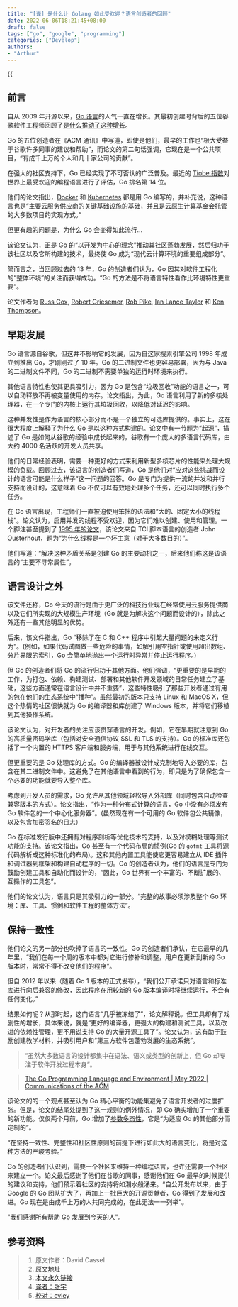 ```yaml
---
title: "[译] 是什么让 Golang 如此受欢迎？语言创造者的回顾"
date: 2022-06-06T18:21:45+08:00
draft: false
tags: ["go", "google", "programming"]
categories: ["Develop"]
authors:
- "Arthur"
---
```


{{<audio src="https://pseudoyu.oss-cn-hangzhou.aliyuncs.com/audios/here_after_us.mp3" caption="《后来的我们 - 五月天》" >}}

## 前言

自从 2009 年开源以来，[Go 语言](https://go.dev/)的人气一直在增长。其最初创建时背后的五位谷歌软件工程师回顾了[是什么推动了这种增长](https://cacm.acm.org/magazines/2022/5/260357-the-go-programming-language-and-environment/fulltext#R16)。

Go 的五位创造者在《ACM 通讯》中写道，即使是他们，最早的工作也“极大受益于谷歌许多同事的建议和帮助”，而论文的第二句话强调，它现在是一个公共项目，“有成千上万的个人和几十家公司的贡献”。

在强大的社区支持下，Go 已经实现了不可否认的广泛普及。最近的 [Tiobe 指数](https://www.tiobe.com/tiobe-index/)对世界上最受欢迎的编程语言进行了评估，Go 排名第 14 位。

他们的论文指出，[Docker](https://thenewstack.io/category/containers/) 和 [Kubernetes](https://thenewstack.io/category/kubernetes/) 都是用 Go 编写的，并补充说，这种语言也是“主要云服务供应商的关键基础设施的基础，并且是[云原生计算基金会](https://cncf.io/?utm_content=inline-mention)托管的大多数项目的实现方式。”

但更有趣的问题是，为什么 Go 会变得如此流行...

该论文认为，正是 Go 的“以开发为中心的理念”推动其社区蓬勃发展，然后归功于该社区以及它所构建的技术，最终使 Go 成为“现代云计算环境的重要组成部分”。

简而言之，当回顾过去的 13 年，Go 的创造者们认为，Go 因其对软件工程化的“整体环境”的关注而获得成功。“Go 的方法是不将语言特性看作比环境特性更重要”。

论文作者为 [Russ Cox](https://twitter.com/_rsc?lang=en), [Robert Griesemer](https://github.com/griesemer), [Rob Pike](https://twitter.com/rob_pike?lang=en), [Ian Lance Taylor](https://www.linkedin.com/in/ianlancetaylor/) 和 [Ken Thompson](https://www.computer.org/profiles/kenneth-thompson)。

## 早期发展

Go 语言源自谷歌，但这并不影响它的发展，因为自这家搜索引擎公司 1998 年成立到推出 Go，才刚刚过了 10 年。Go 的二进制文件也更容易部署，因为与 Java 的二进制文件不同，Go 的二进制不需要单独的运行时环境来执行。

其他语言特性也使其更具吸引力，因为 Go 是包含“垃圾回收”功能的语言之一，可以自动释放不再被变量使用的内存。论文指出，为此，Go 语言利用了新的多核处理器，在一个专门的内核上运行其垃圾回收，以降低对延迟的影响。

这种并发性是作为语言的核心部分而不是一个独立的可选库提供的。事实上，这在很大程度上解释了为什么 Go 是以这种方式构建的。论文中有一节题为“起源”，描述了 Go 是如何从谷歌的经验中成长起来的，谷歌有一个庞大的多语言代码库，由大约 4000 名活跃的开发人员共享。

他们的日常经验表明，需要一种更好的方式来利用新型多核芯片的性能来处理大规模的负载。回顾过去，该语言的创造者们写道，Go 是他们对“应对这些挑战而设计的语言可能是什么样子”这一问题的回答。Go 是专门为提供一流的并发和并行支持而设计的，这意味着 Go 不仅可以有效地处理多个任务，还可以同时执行多个任务。

在 Go 语言出现，工程师们一直被迫使用笨拙的语法和“大的、固定大小的线程栈”。论文认为，启用并发的线程不受欢迎，因为它们难以创建、使用和管理。一个脚注甚至提到了 [1995 年的论文](https://web.stanford.edu/~ouster/cgi-bin/papers/threads.pdf)，该论文来自 TCl 脚本语言的创造者 John Ousterhout，题为“为什么线程是一个坏主意（对于大多数目的）”。

他们写道：“解决这种矛盾关系是创建 Go 的主要动机之一，后来他们称这是该语言的“主要不寻常属性”。

## 语言设计之外

该文件还称，Go 今天的流行是由于更广泛的科技行业现在经常使用云服务提供商以及它们所实现的大规模生产环境（Go 就是为解决这个问题而设计的），除此之外还有一些其他明显的优势。

后来，该文件指出，Go “移除了在 C 和 C++ 程序中引起大量问题的未定义行为”。(例如，如果代码试图做一些危险的事情，如解引用空指针或使用超出数组、分片界限的索引，Go 会简单地抛出一个运行时异常并停止运行程序。)

但 Go 的创造者们将 Go 的流行归功于其他方面。他们强调，“更重要的是早期的工作，为打包、依赖、构建测试、部署和其他软件开发领域的日常任务建立了基础，这些方面通常在语言设计中并不重要”，这些特性吸引了那些开发者通过有用的包在他们的生态系统中“播种”。虽然最初的版本只支持 Linux 和 MacOS X，但这个热情的社区很快就为 Go 的编译器和库创建了 Windows 版本，并将它们移植到其他操作系统。

该论文认为，对开发者的关注应该贯穿语言的开发。例如，它在早期就注意到 Go 的高质量密码学库（包括对安全通信协议 SSL 和 TLS 的支持）。Go 的标准库还包括了一个内置的 HTTPS 客户端和服务端，用于与其他系统进行在线交互。

但更重要的是 Go 处理库的方式。Go 的编译器被设计成克制地导入必要的库，包含在其二进制文件中。这避免了在其他语言中看到的行为，即只是为了确保包含一个必要的功能就要导入整个库。

考虑到开发人员的需求，Go 允许从其他领域轻松导入外部库（同时包含自动检查兼容版本的方式）。论文指出，“作为一种分布式计算的语言，Go 中没有必须发布 Go 软件包的一个中心化服务器”。(虽然现在有一个可用的 Go 软件包公共镜像，以及包含加密签名的日志）

Go 在标准发行版中还拥有对程序剖析等优化技术的支持，以及对模糊处理等测试功能的支持。该论文指出，Go 甚至有一个代码布局的惯例(Go 的 `gofmt` 工具将源代码解析成这种标准化的布局)。这和其他内置工具能使它更容易建立从 IDE 插件和调试器到框架和构建自动程序的一切。Go 的创造者认为，他们的语言是专门为鼓励创建工具和自动化而设计的，“因此，Go 世界有一个丰富的、不断扩展的、互操作的工具包”。

他们的论文认为，语言只是其吸引力的一部分。“完整的故事必须涉及整个 Go 环境：库、工具、惯例和软件工程的整体方法”。

## 保持一致性

他们论文的另一部分也吹捧了语言的一致性。Go 的创造者们承认，在它最早的几年里，“我们在每一个周的版本中都对它进行修补和调整，用户在更新到新的 Go 版本时，常常不得不改变他们的程序”。

但自 2012 年以来（随着 Go 1 版本的正式发布），“我们公开承诺只对语言和标准库进行向后兼容的修改，因此程序在用较新的 Go 版本编译时将继续运行，不会有任何变化。”

结果如何呢？从那时起，这门语言“几乎被冻结了”，论文解释说。但工具却有了戏剧性的增长，具体来说，就是“更好的编译器，更强大的构建和测试工具，以及改进的依赖性管理，更不用说支持 Go 的大量开源工具了”。论文认为，这有助于鼓励创建教学材料，并吸引用户和“第三方软件包蓬勃发展的生态系统”。

> “虽然大多数语言的设计都集中在语法、语义或类型的创新上，但 Go 却专注于软件开发过程本身”。

> [The Go Programming Language and Environment | May 2022 | Communications of the ACM](https://cacm.acm.org/magazines/2022/5/260357-the-go-programming-language-and-environment/fulltext)

该论文的的一个观点甚至认为 Go 精心平衡的功能集避免了语言开发者的过度扩张。但是，论文的结尾处提到了这一规则的例外情况，即 Go 确实增加了一个重要的新功能。仅仅两个月前，Go 增加了[参数多态性](https://github.com/golang/proposal/blob/4a54a00950b56dd0096482d0edae46969d7432a6/design/go2draft-contracts.md)，它是“为适应 Go 的其他部分而定制的”。

“在坚持一致性、完整性和社区性原则的前提下进行如此大的语言变化，将是对这种方法的严峻考验。”

Go 的创造者们认识到，需要一个社区来维持一种编程语言，也许还需要一个社区来建立一个。论文最后感谢了他们在谷歌的同事，感谢他们在 Go 最早的时候提供的建议和支持，他们预示着社区的支持将如潮水般涌来。“自公开发布以来，由于 Google 的 Go 团队扩大了，再加上一批巨大的开源贡献者，Go 得到了发展和改进。Go 现在是由成千上万的人共同完成的，在此无法一一列举”。

"我们感谢所有帮助 Go 发展到今天的人"。

## 参考资料

> 1. 原文作者：David Cassel
> 2. [原文地址](https://thenewstack.io/what-made-golang-so-popular-the-languages-creators-look-back/)
> 3. [本文永久链接](https://github.com/gocn/translator/blob/master/2022/w18_Golang_creators_look_back.md)
> 4. [译者：张宇](https://github.com/pseudoyu)
> 5. [校对：cvley](https://github.com/cvley)